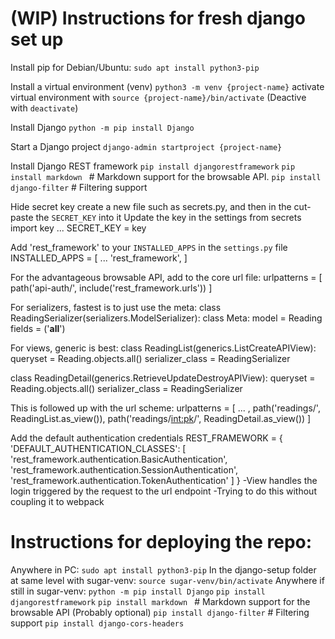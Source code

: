 # (WIP) Instructions for fresh django set up
Install pip
  for Debian/Ubuntu:
    `sudo apt install python3-pip`

Install a virtual environment (venv)
  `python3 -m venv {project-name}`
  activate virtual environment with `source {project-name}/bin/activate`
    (Deactive with `deactivate`)

Install Django
  `python -m pip install Django`

Start a Django project
  `django-admin startproject {project-name}`

Install Django REST framework
  `pip install djangorestframework`
  `pip install markdown `      # Markdown support for the browsable API.
  `pip install django-filter`  # Filtering support

Hide secret key
  create a new file such as secrets.py, and then in the cut-paste the `SECRET_KEY` into it
  Update the key in the settings
    from secrets import key
    ...
    SECRET_KEY = key

Add 'rest_framework' to your `INSTALLED_APPS` in the `settings.py` file
  INSTALLED_APPS = [
    ...
    'rest_framework',
  ]

For the advantageous browsable API, add to the core url file:
  urlpatterns = [
    path('api-auth/', include('rest_framework.urls'))
  ]

For serializers, fastest is to just use the meta:
  class ReadingSerializer(serializers.ModelSerializer):
    class Meta:
      model = Reading
      fields = ('__all__')

For views, generic is best:
  class ReadingList(generics.ListCreateAPIView):
    queryset = Reading.objects.all()
    serializer_class = ReadingSerializer

  class ReadingDetail(generics.RetrieveUpdateDestroyAPIView):
    queryset = Reading.objects.all()
    serializer_class = ReadingSerializer

This is followed up with the url scheme:
  urlpatterns = [
    ... ,
    path('readings/', ReadingList.as_view()),
    path('readings/<int:pk>/', ReadingDetail.as_view())
  ]

Add the default authentication credentials
  REST_FRAMEWORK = {
      'DEFAULT_AUTHENTICATION_CLASSES': [
          'rest_framework.authentication.BasicAuthentication',
          'rest_framework.authentication.SessionAuthentication',
          'rest_framework.authentication.TokenAuthentication'
      ]
  }
-View handles the login triggered by the request to the url endpoint
-Trying to do this without coupling it to webpack


# Instructions for deploying the repo:
Anywhere in PC: `sudo apt install python3-pip`
In the django-setup folder at same level with sugar-venv: `source sugar-venv/bin/activate`
Anywhere if still in sugar-venv:
`python -m pip install Django`
`pip install djangorestframework`
`pip install markdown `      # Markdown support for the browsable API (Probably optional)
`pip install django-filter`  # Filtering support
`pip install django-cors-headers`